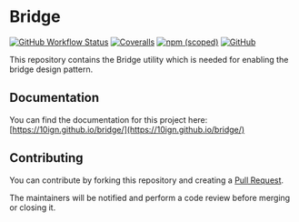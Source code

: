 # Bridge

[![GitHub Workflow Status](https://img.shields.io/github/workflow/status/10ign/bridge/Publish)](https://github.com/10ign/bridge/actions/workflows/publish.yml)
[![Coveralls](https://img.shields.io/coveralls/github/10ign/bridge)](https://coveralls.io/github/10ign/bridge)
[![npm (scoped)](https://img.shields.io/npm/v/@10ign/bridge?logo=npm)](https://www.npmjs.com/package/@10ign/bridge)
[![GitHub](https://img.shields.io/github/license/10ign/bridge)](https://github.com/10ign/bridge/blob/main/LICENSE)

This repository contains the Bridge utility which is needed for enabling the
bridge design pattern.

## Documentation

You can find the documentation for this project here:
[https://10ign.github.io/bridge/](https://10ign.github.io/bridge/)

## Contributing

You can contribute by forking this repository and creating a
[Pull Request](https://github.com/10ign/bridge/pulls).

The maintainers will be notified and perform a code review before merging or
closing it.
